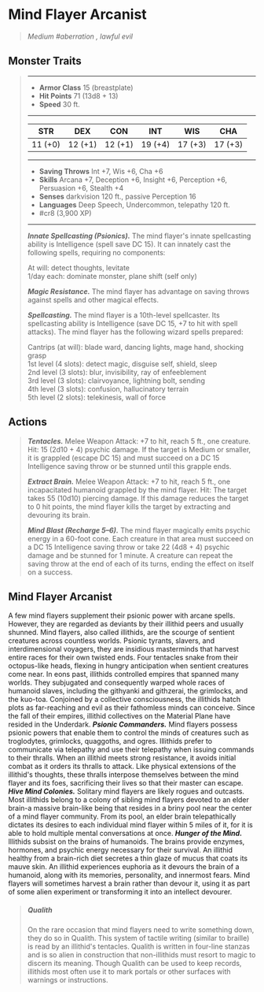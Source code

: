 # Mind Flayer Arcanist
>*Medium #aberration , lawful evil*
## Monster Traits
>___
>- **Armor Class** 15 (breastplate)
>- **Hit Points** 71 (13d8 + 13)
>- **Speed** 30 ft.
>___
>|STR|DEX|CON|INT|WIS|CHA|
>|:---:|:---:|:---:|:---:|:---:|:---:|
>|11 (+0)|12 (+1)|12 (+1)|19 (+4)|17 (+3)|17 (+3)|
>___
>- **Saving Throws** Int +7, Wis +6, Cha +6
>- **Skills** Arcana +7, Deception +6, Insight +6, Perception +6, Persuasion +6, Stealth +4
>- **Senses** darkvision 120 ft., passive Perception 16
>- **Languages** Deep Speech, Undercommon, telepathy 120 ft.
>- #cr8 (3,900 XP)
>___
>***Innate Spellcasting (Psionics).*** The mind flayer's innate spellcasting ability is Intelligence (spell save DC 15). It can innately cast the following spells, requiring no components:  
>
>At will: detect thoughts, levitate  
>1/day each: dominate monster, plane shift (self only)  
>
>
>***Magic Resistance.*** The mind flayer has advantage on saving throws against spells and other magical effects.  
>
>***Spellcasting.*** The mind flayer is a 10th-level spellcaster. Its spellcasting ability is Intelligence (save DC 15, +7 to hit with spell attacks). The mind flayer has the following wizard spells prepared:  
>
>Cantrips (at will): blade ward, dancing lights, mage hand, shocking grasp  
>1st level (4 slots): detect magic, disguise self, shield, sleep  
>2nd level (3 slots): blur, invisibility, ray of enfeeblement  
>3rd level (3 slots): clairvoyance, lightning bolt, sending  
>4th level (3 slots): confusion, hallucinatory terrain  
>5th level (2 slots): telekinesis, wall of force  
>
## Actions
>***Tentacles.*** Melee Weapon Attack: +7 to hit, reach 5 ft., one creature. Hit: 15 (2d10 + 4) psychic damage. If the target is Medium or smaller, it is grappled (escape DC 15) and must succeed on a DC 15 Intelligence saving throw or be stunned until this grapple ends.  
>
>***Extract Brain.*** Melee Weapon Attack: +7 to hit, reach 5 ft., one incapacitated humanoid grappled by the mind flayer. Hit: The target takes 55 (10d10) piercing damage. If this damage reduces the target to 0 hit points, the mind flayer kills the target by extracting and devouring its brain.  
>
>***Mind Blast (Recharge 5–6).*** The mind flayer magically emits psychic energy in a 60-foot cone. Each creature in that area must succeed on a DC 15 Intelligence saving throw or take 22 (4d8 + 4) psychic damage and be stunned for 1 minute. A creature can repeat the saving throw at the end of each of its turns, ending the effect on itself on a success.
## Mind Flayer Arcanist
A few mind flayers supplement their psionic power with arcane spells. However, they are regarded as deviants by their illithid peers and usually shunned.
Mind flayers, also called illithids, are the scourge of sentient creatures across countless worlds. Psionic tyrants, slavers, and interdimensional voyagers, they are insidious masterminds that harvest entire races for their own twisted ends. Four tentacles snake from their octopus-like heads, flexing in hungry anticipation when sentient creatures come near.
In eons past, illithids controlled empires that spanned many worlds. They subjugated and consequently warped whole races of humanoid slaves, including the githyanki and githzerai, the grimlocks, and the kuo-toa. Conjoined by a collective consciousness, the illithids hatch plots as far-reaching and evil as their fathomless minds can conceive.
Since the fall of their empires, illithid collectives on the Material Plane have resided in the Underdark.
***Psionic Commanders.*** Mind flayers possess psionic powers that enable them to control the minds of creatures such as troglodytes, grimlocks, quaggoths, and ogres. Illithids prefer to communicate via telepathy and use their telepathy when issuing commands to their thralls.
When an illithid meets strong resistance, it avoids initial combat as it orders its thralls to attack. Like physical extensions of the illithid's thoughts, these thralls interpose themselves between the mind flayer and its foes, sacrificing their lives so that their master can escape.
***Hive Mind Colonies.*** Solitary mind flayers are likely rogues and outcasts. Most illithids belong to a colony of sibling mind flayers devoted to an elder brain-a massive brain-like being that resides in a briny pool near the center of a mind flayer community. From its pool, an elder brain telepathically dictates its desires to each individual mind flayer within 5 miles of it, for it is able to hold multiple mental conversations at once.
***Hunger of the Mind.*** Illithids subsist on the brains of humanoids. The brains provide enzymes, hormones, and psychic energy necessary for their survival. An illithid healthy from a brain-rich diet secretes a thin glaze of mucus that coats its mauve skin.
An illithid experiences euphoria as it devours the brain of a humanoid, along with its memories, personality, and innermost fears. Mind flayers will sometimes harvest a brain rather than devour it, using it as part of some alien experiment or transforming it into an intellect devourer.
> ##### Qualith
>On the rare occasion that mind flayers need to write something down, they do so in Qualith. This system of tactile writing (similar to braille) is read by an illithid's tentacles. Qualith is written in four-line stanzas and is so alien in construction that non-illithids must resort to magic to discern its meaning. Though Qualith can be used to keep records, illithids most often use it to mark portals or other surfaces with warnings or instructions.
>